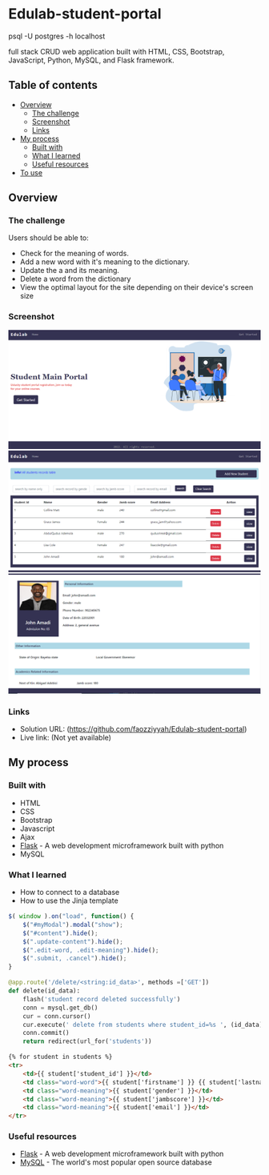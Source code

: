 # Edulab-student-portal
psql -U postgres -h localhost

full stack CRUD web application built with HTML, CSS, Bootstrap, JavaScript, Python, MySQL, and Flask framework.

## Table of contents

- [Overview](#overview)
  - [The challenge](#the-challenge)
  - [Screenshot](#screenshot)
  - [Links](#links)
- [My process](#my-process)
  - [Built with](#built-with)
  - [What I learned](#what-i-learned)
  - [Useful resources](#useful-resources)
- [To use](#usage)

## Overview

### The challenge

Users should be able to:

- Check for the meaning of words.
- Add a new word with it's meaning to the dictionary.
- Update the a and its meaning.
- Delete a word from the dictionary
- View the optimal layout for the site depending on their device's screen size

### Screenshot

![](static/images/screenshot.png)
![](static/images/screenshot1.png)
![](static/images/screenshot2.png)


### Links

- Solution URL: (https://github.com/faozziyyah/Edulab-student-portal)
- Live link: (Not yet available)

## My process

### Built with

- HTML
- CSS
- Bootstrap
- Javascript
- Ajax
- [Flask](https://flask.palletsprojects.com/en/2.1.x/) - A web development microframework built with python
- MySQL

### What I learned

- How to connect to a database
- How to use the Jinja template

```js
$( window ).on("load", function() {
    $("#myModal").modal("show");
    $("#content").hide();
    $(".update-content").hide();
    $(".edit-word, .edit-meaning").hide();
    $(".submit, .cancel").hide();
}
```

```Python
@app.route('/delete/<string:id_data>', methods =['GET'])
def delete(id_data):
    flash('student record deleted successfully')
    conn = mysql.get_db()
    cur = conn.cursor()
    cur.execute(' delete from students where student_id=%s ', (id_data))
    conn.commit()
    return redirect(url_for('students'))
```

```HTML
{% for student in students %}
<tr>
    <td>{{ student['student_id'] }}</td>
    <td class="word-word">{{ student['firstname'] }} {{ student['lastname'] }}</td>
    <td class="word-meaning">{{ student['gender'] }}</td>
    <td class="word-meaning">{{ student['jambscore'] }}</td>
    <td class="word-meaning">{{ student['email'] }}</td>
</tr>
```

### Useful resources

- [Flask](https://flask.palletsprojects.com/en/2.1.x/) - A web development microframework built with python
- [MySQL](https://www.mysql.com/) - The world's most popular open source database